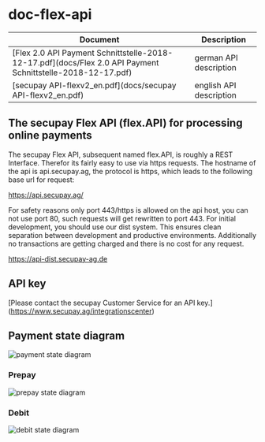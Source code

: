 doc-flex-api
============

| Document | Description
| ----- | ------
| [Flex 2.0 API Payment Schnittstelle-2018-12-17.pdf](docs/Flex 2.0 API Payment Schnittstelle-2018-12-17.pdf) | german API description
| [secupay API-flexv2_en.pdf](docs/secupay API-flexv2_en.pdf) | english API description

## The secupay Flex API (flex.API) for processing online payments

The secupay Flex API, subsequent named flex.API, is roughly a REST Interface. Therefor its fairly easy to use via https requests.
The hostname of the api is api.secupay.ag, the protocol is https, which leads to the following base url for request:

https://api.secupay.ag/

For safety reasons only port 443/https is allowed on the api host, you can not use port 80, such requests will get rewritten to port 443.
For initial development, you should use our dist system. This ensures clean separation between development and productive environments. 
Additionally no transactions are getting charged and there is no cost for any request.

https://api-dist.secupay-ag.de

## API key
[Please contact the secupay Customer Service for an API key.] (https://www.secupay.ag/integrationscenter)

## Payment state diagram
![payment state diagram](https://www.lucidchart.com/publicSegments/view/f4de3bd6-e2ea-4b91-9706-00cfb7e9302d/image.png)

### Prepay
![prepay state diagram](https://www.lucidchart.com/publicSegments/view/a5d6e9c0-0b49-409e-b7cf-6efb71425357/image.png)

### Debit
![debit state diagram](https://www.lucidchart.com/publicSegments/view/a59a2c6a-df30-4c4d-a5f0-8bd7393d19ef/image.png)
